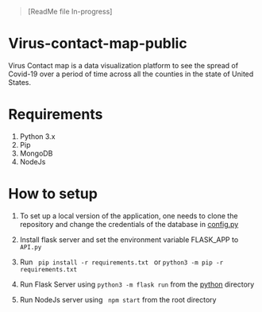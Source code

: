 > [ReadMe file In-progress]
# Virus-contact-map-public
Virus Contact map is a data visualization platform to see the spread of Covid-19 over a period of time across all the counties in the state of United States. 


# Requirements
1. Python 3.x
2. Pip
3. MongoDB
4. NodeJs


# How to setup 

1. To set up a local version of the application, one needs to clone the repository and change the credentials of the database in [config.py](./python/config.py)

2. Install flask server and set the environment variable FLASK_APP to `API.py`

3. Run <code> pip install -r requirements.txt </code> or <code>python3 -m pip -r 
requirements.txt</code>

4. Run Flask Server using <code>python3 -m flask run</code> from the [python](./python) directory

5. Run NodeJs server using <code> npm start</code> from the root directory